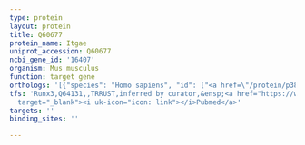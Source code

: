 ```yaml
---
type: protein
layout: protein
title: Q60677
protein_name: Itgae
uniprot_accession: Q60677
ncbi_gene_id: '16407'
organism: Mus musculus
function: target gene
orthologs: '[{"species": "Homo sapiens", "id": ["<a href=\"/protein/p38570\">P38570</a>"]}, {"species": "Rattus norvegicus", "id": ["M0R6T8"]}]'
tfs: 'Runx3,Q64131,,TRRUST,inferred by curator,&ensp;<a href="https://www.ncbi.nlm.nih.gov/pubmed/?term=29087512%5Buid%5D+OR+16034110%5Buid%5D"
  target="_blank"><i uk-icon="icon: link"></i>Pubmed</a>'
targets: ''
binding_sites: ''

---
```

